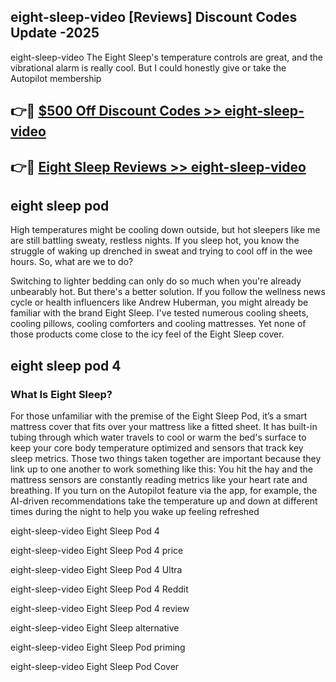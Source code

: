 ## eight-sleep-video [Reviews​] Discount Codes Update -2025

eight-sleep-video The Eight Sleep's temperature controls are great, and the vibrational alarm is really cool. But I could honestly give or take the Autopilot membership

## 👉🔴 [$500 Off Discount Codes >> eight-sleep-video](http://download.freeplayer.one?title=eight-sleep-video&ref=18-ES)

## 👉🔴 [Eight Sleep Reviews >> eight-sleep-video](http://download.freeplayer.one?title=eight-sleep-video&ref=18-ES)

## eight sleep pod

High temperatures might be cooling down outside, but hot sleepers like me are still battling sweaty, restless nights. If you sleep hot, you know the struggle of waking up drenched in sweat and trying to cool off in the wee hours. So, what are we to do?

Switching to lighter bedding can only do so much when you're already unbearably hot. But there's a better solution. If you follow the wellness news cycle or health influencers like Andrew Huberman, you might already be familiar with the brand Eight Sleep. I've tested numerous cooling sheets, cooling pillows, cooling comforters and cooling mattresses. Yet none of those products come close to the icy feel of the Eight Sleep cover.

## eight sleep pod 4

### What Is Eight Sleep?

For those unfamiliar with the premise of the Eight Sleep Pod, it’s a smart mattress cover that fits over your mattress like a fitted sheet. It has built-in tubing through which water travels to cool or warm the bed's surface to keep your core body temperature optimized and sensors that track key sleep metrics. Those two things taken together are important because they link up to one another to work something like this: You hit the hay and the mattress sensors are constantly reading metrics like your heart rate and breathing. If you turn on the Autopilot feature via the app, for example, the AI-driven recommendations take the temperature up and down at different times during the night to help you wake up feeling refreshed

eight-sleep-video Eight Sleep Pod 4

eight-sleep-video Eight Sleep Pod 4 price

eight-sleep-video Eight Sleep Pod 4 Ultra

eight-sleep-video Eight Sleep Pod 4 Reddit

eight-sleep-video Eight Sleep Pod 4 review

eight-sleep-video Eight Sleep alternative

eight-sleep-video Eight Sleep Pod priming

eight-sleep-video Eight Sleep Pod Cover